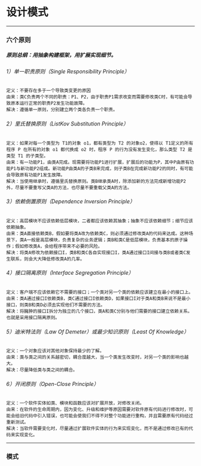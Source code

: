 # 设计模式

----
### 六个原则
##### 原则总纲：用抽象构建框架，用扩展实现细节。
###### 1）单一职责原则（Single Responsibility Principle）
    定义：不要存在多于一个导致类变更的原因
    由来：类C负责两个不同的职责：P1、P2，由于职责P1需求改变而需要修改类C时，有可能会导致原本运行正常的职责P2发生功能故障。
    解决：遵循单一原则，分别建立两个类各负责一个职责。
    
###### 2）里氏替换原则（ListKov Substitution Principle）
    定义：如果对每一个类型为 T1的对象 o1，都有类型为 T2 的对象o2，使得以 T1定义的所有程序 P 在所有的对象 o1 都代换成 o2 时，程序 P 的行为没有发生变化，那么类型 T2 是类型 T1 的子类型。
    由来：有一功能P1，由类A完成。现需要将功能P1进行扩展，扩展后的功能为P，其中P由原有功能P1与新功能P2组成。新功能P由类A的子类B来完成，则子类B在完成新功能P2的同时，有可能会导致原有功能P1发生故障。
    解决：当使用继承时，遵循里氏替换原则。类B继承类A时，除添加新的方法完成新增功能P2外，尽量不要重写父类A的方法，也尽量不要重载父类A的方法。
###### 3）依赖倒置原则（Dependence Inversion Principle）
    定义：高层模块不应该依赖低层模块，二者都应该依赖其抽象；抽象不应该依赖细节；细节应该依赖抽象。
    由来：类A直接依赖类B，假如要将类A改为依赖类C，则必须通过修改类A的代码来达成。这种场景下，类A一般是高层模块，负责复杂的业务逻辑；类B和类C是低层模块，负责基本的原子操作；假如修改类A，会给程序带来不必要的风险。
    解决：将类A修改为依赖接口I，类B和类C各自实现接口I，类A通过接口I间接与类B或者类C发生联系，则会大大降低修改类A的几率。
###### 4）接口隔离原则（Interface Segregation Principle）
    定义：客户端不应该依赖它不需要的接口；一个类对另一个类的依赖应该建立在最小的接口上。
    由来：类A通过接口I依赖类B，类C通过接口I依赖类D，如果接口I对于类A和类B来说不是最小接口，则类B和类D必须去实现他们不需要的方法。
    解决：将臃肿的接口I拆分为独立的几个接口，类A和类C分别与他们需要的接口建立依赖关系。也就是采用接口隔离原则。
###### 5）迪米特法则（Law Of Demeter）或最少知识原则（Least Of Knowledge）
    定义：一个对象应该对其他对象保持最少的了解。
    由来：类与类之间的关系越密切，耦合度越大，当一个类发生改变时，对另一个类的影响也越大。
    解决：尽量降低类与类之间的耦合。
###### 6）开闭原则（Open-Close Principle）
    定义：一个软件实体如类、模块和函数应该对扩展开放，对修改关闭。
    由来：在软件的生命周期内，因为变化、升级和维护等原因需要对软件原有代码进行修改时，可能会给旧代码中引入错误，也可能会使我们不得不对整个功能进行重构，并且需要原有代码经过重新测试。
    解决：当软件需要变化时，尽量通过扩展软件实体的行为来实现变化，而不是通过修改已有的代码来实现变化。

----
### 模式
